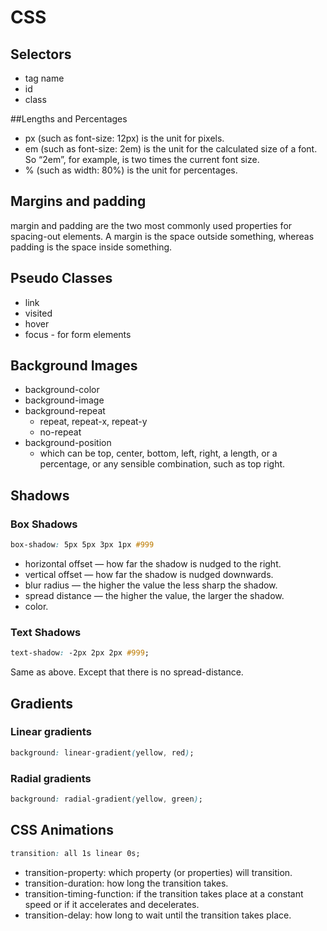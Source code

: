 # CSS

## Selectors
- tag name
- id
- class

##Lengths and Percentages

- px (such as font-size: 12px) is the unit for pixels.
- em (such as font-size: 2em) is the unit for the calculated 
size of a font. So “2em”, for example, is two times the 
current font size.
- % (such as width: 80%) is the unit for percentages.

## Margins and padding

margin and padding are the two most commonly used properties 
for spacing-out elements. A margin is the space outside 
something, whereas padding is the space inside something.

## Pseudo Classes

- link
- visited
- hover
- focus - for form elements

## Background Images

- background-color
- background-image
- background-repeat
    - repeat, repeat-x, repeat-y
    - no-repeat
- background-position
    - which can be top, center, bottom, left, right, a length, or 
    a percentage, or any sensible combination, such as top right.

## Shadows

### Box Shadows

```css
box-shadow: 5px 5px 3px 1px #999
```
- horizontal offset — how far the shadow is nudged to the right.
- vertical offset — how far the shadow is nudged downwards.
- blur radius — the higher the value the less sharp the shadow. 
- spread distance — the higher the value, the larger the shadow.
- color.

### Text Shadows

```css
text-shadow: -2px 2px 2px #999;
```
Same as above. Except that there is no spread-distance.


## Gradients

### Linear gradients

```css
background: linear-gradient(yellow, red);
```

### Radial gradients

```css
background: radial-gradient(yellow, green);
```

## CSS Animations

```css
transition: all 1s linear 0s;
```

- transition-property: which property (or properties) will transition.
- transition-duration: how long the transition takes.
- transition-timing-function: if the transition takes place at a constant speed or if it accelerates and decelerates.
- transition-delay: how long to wait until the transition takes place.

